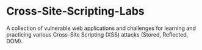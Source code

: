 # Cross-Site-Scripting-Labs
A collection of vulnerable web applications and challenges for learning and practicing various Cross-Site Scripting (XSS) attacks (Stored, Reflected, DOM).
